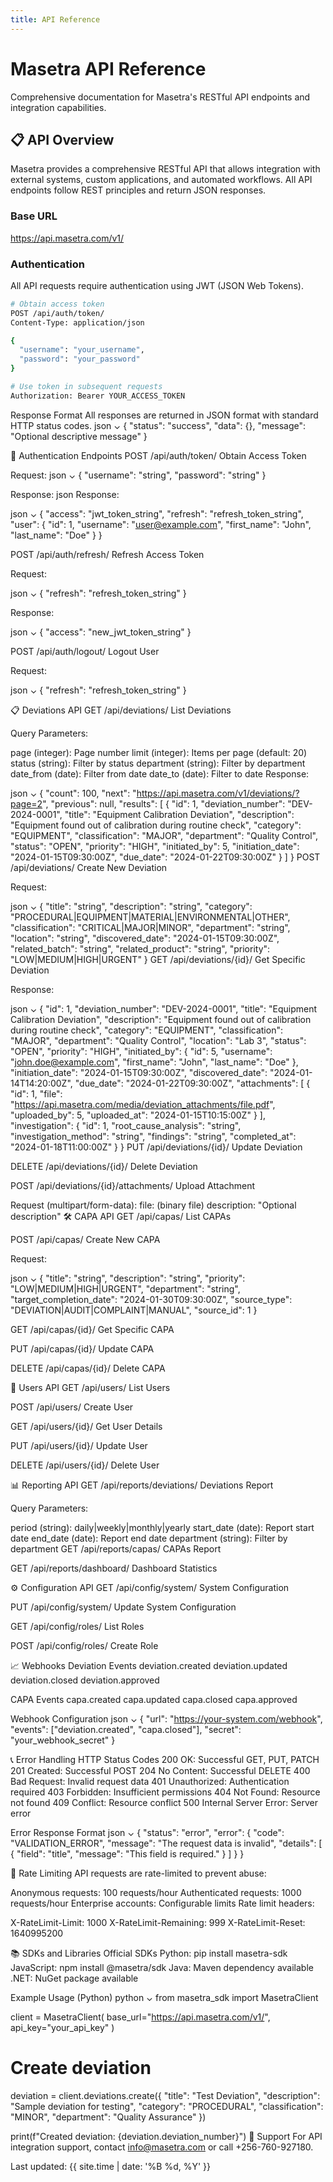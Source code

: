 ```yaml
---
title: API Reference
---
```


# Masetra API Reference

Comprehensive documentation for Masetra's RESTful API endpoints and integration capabilities.

## 📋 API Overview

Masetra provides a comprehensive RESTful API that allows integration with external systems, custom applications, and automated workflows. All API endpoints follow REST principles and return JSON responses.

### Base URL
https://api.masetra.com/v1/


### Authentication
All API requests require authentication using JWT (JSON Web Tokens).

```bash
# Obtain access token
POST /api/auth/token/
Content-Type: application/json

{
  "username": "your_username",
  "password": "your_password"
}

# Use token in subsequent requests
Authorization: Bearer YOUR_ACCESS_TOKEN
```

Response Format
All responses are returned in JSON format with standard HTTP status codes.
json
⌄
{
  "status": "success",
  "data": {},
  "message": "Optional descriptive message"
}


🔐 Authentication Endpoints
POST /api/auth/token/
Obtain Access Token

Request:
json
⌄
{
  "username": "string",
  "password": "string"
}

Response:
json
Response:

json
⌄
{
  "access": "jwt_token_string",
  "refresh": "refresh_token_string",
  "user": {
    "id": 1,
    "username": "user@example.com",
    "first_name": "John",
    "last_name": "Doe"
  }
}

POST /api/auth/refresh/
Refresh Access Token

Request:

json
⌄
{
  "refresh": "refresh_token_string"
}

Response:

json
⌄
{
  "access": "new_jwt_token_string"
}

POST /api/auth/logout/
Logout User

Request:

json
⌄
{
  "refresh": "refresh_token_string"
}

📋 Deviations API
GET /api/deviations/
List Deviations

Query Parameters:

page (integer): Page number
limit (integer): Items per page (default: 20)
status (string): Filter by status
department (string): Filter by department
date_from (date): Filter from date
date_to (date): Filter to date
Response:

json
⌄
{
  "count": 100,
  "next": "https://api.masetra.com/v1/deviations/?page=2",
  "previous": null,
  "results": [
    {
      "id": 1,
      "deviation_number": "DEV-2024-0001",
      "title": "Equipment Calibration Deviation",
      "description": "Equipment found out of calibration during routine check",
      "category": "EQUIPMENT",
      "classification": "MAJOR",
      "department": "Quality Control",
      "status": "OPEN",
      "priority": "HIGH",
      "initiated_by": 5,
      "initiation_date": "2024-01-15T09:30:00Z",
      "due_date": "2024-01-22T09:30:00Z"
    }
  ]
}
POST /api/deviations/
Create New Deviation

Request:

json
⌄
{
  "title": "string",
  "description": "string",
  "category": "PROCEDURAL|EQUIPMENT|MATERIAL|ENVIRONMENTAL|OTHER",
  "classification": "CRITICAL|MAJOR|MINOR",
  "department": "string",
  "location": "string",
  "discovered_date": "2024-01-15T09:30:00Z",
  "related_batch": "string",
  "related_product": "string",
  "priority": "LOW|MEDIUM|HIGH|URGENT"
}
GET /api/deviations/{id}/
Get Specific Deviation

Response:

json
⌄
{
  "id": 1,
  "deviation_number": "DEV-2024-0001",
  "title": "Equipment Calibration Deviation",
  "description": "Equipment found out of calibration during routine check",
  "category": "EQUIPMENT",
  "classification": "MAJOR",
  "department": "Quality Control",
  "location": "Lab 3",
  "status": "OPEN",
  "priority": "HIGH",
  "initiated_by": {
    "id": 5,
    "username": "john.doe@example.com",
    "first_name": "John",
    "last_name": "Doe"
  },
  "initiation_date": "2024-01-15T09:30:00Z",
  "discovered_date": "2024-01-14T14:20:00Z",
  "due_date": "2024-01-22T09:30:00Z",
  "attachments": [
    {
      "id": 1,
      "file": "https://api.masetra.com/media/deviation_attachments/file.pdf",
      "uploaded_by": 5,
      "uploaded_at": "2024-01-15T10:15:00Z"
    }
  ],
  "investigation": {
    "id": 1,
    "root_cause_analysis": "string",
    "investigation_method": "string",
    "findings": "string",
    "completed_at": "2024-01-18T11:00:00Z"
  }
}
PUT /api/deviations/{id}/
Update Deviation

DELETE /api/deviations/{id}/
Delete Deviation

POST /api/deviations/{id}/attachments/
Upload Attachment

Request (multipart/form-data):
file: (binary file)
description: "Optional description"
🛠️ CAPA API
GET /api/capas/
List CAPAs

POST /api/capas/
Create New CAPA

Request:

json
⌄
{
  "title": "string",
  "description": "string",
  "priority": "LOW|MEDIUM|HIGH|URGENT",
  "department": "string",
  "target_completion_date": "2024-01-30T09:30:00Z",
  "source_type": "DEVIATION|AUDIT|COMPLAINT|MANUAL",
  "source_id": 1
}

GET /api/capas/{id}/
Get Specific CAPA

PUT /api/capas/{id}/
Update CAPA

DELETE /api/capas/{id}/
Delete CAPA

👥 Users API
GET /api/users/
List Users

POST /api/users/
Create User

GET /api/users/{id}/
Get User Details

PUT /api/users/{id}/
Update User

DELETE /api/users/{id}/
Delete User


📊 Reporting API
GET /api/reports/deviations/
Deviations Report

Query Parameters:

period (string): daily|weekly|monthly|yearly
start_date (date): Report start date
end_date (date): Report end date
department (string): Filter by department
GET /api/reports/capas/
CAPAs Report

GET /api/reports/dashboard/
Dashboard Statistics

⚙️ Configuration API
GET /api/config/system/
System Configuration

PUT /api/config/system/
Update System Configuration

GET /api/config/roles/
List Roles

POST /api/config/roles/
Create Role

📈 Webhooks
Deviation Events
deviation.created
deviation.updated
deviation.closed
deviation.approved

CAPA Events
capa.created
capa.updated
capa.closed
capa.approved

Webhook Configuration
json
⌄
{
  "url": "https://your-system.com/webhook",
  "events": ["deviation.created", "capa.closed"],
  "secret": "your_webhook_secret"
}


📞 Error Handling
HTTP Status Codes
200 OK: Successful GET, PUT, PATCH
201 Created: Successful POST
204 No Content: Successful DELETE
400 Bad Request: Invalid request data
401 Unauthorized: Authentication required
403 Forbidden: Insufficient permissions
404 Not Found: Resource not found
409 Conflict: Resource conflict
500 Internal Server Error: Server error

Error Response Format
json
⌄
{
  "status": "error",
  "error": {
    "code": "VALIDATION_ERROR",
    "message": "The request data is invalid",
    "details": [
      {
        "field": "title",
        "message": "This field is required."
      }
    ]
  }
}


🔧 Rate Limiting
API requests are rate-limited to prevent abuse:

Anonymous requests: 100 requests/hour
Authenticated requests: 1000 requests/hour
Enterprise accounts: Configurable limits
Rate limit headers:

X-RateLimit-Limit: 1000
X-RateLimit-Remaining: 999
X-RateLimit-Reset: 1640995200


📚 SDKs and Libraries
Official SDKs
Python: pip install masetra-sdk
JavaScript: npm install @masetra/sdk
Java: Maven dependency available
.NET: NuGet package available

Example Usage (Python)
python
⌄
from masetra_sdk import MasetraClient

client = MasetraClient(
    base_url="https://api.masetra.com/v1/",
    api_key="your_api_key"
)

# Create deviation
deviation = client.deviations.create({
    "title": "Test Deviation",
    "description": "Sample deviation for testing",
    "category": "PROCEDURAL",
    "classification": "MINOR",
    "department": "Quality Assurance"
})

print(f"Created deviation: {deviation.deviation_number}")
🤝 Support
For API integration support, contact info@masetra.com or call +256-760-927180.

Last updated: {{ site.time | date: '%B %d, %Y' }}